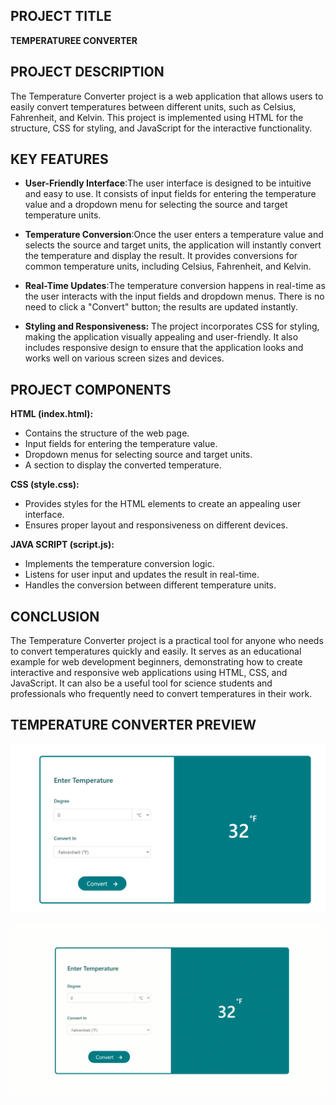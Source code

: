 ## PROJECT TITLE
**TEMPERATUREE CONVERTER**

## PROJECT DESCRIPTION
The Temperature Converter project is a web application that allows users to easily convert temperatures between different units, such as Celsius, Fahrenheit, and Kelvin. This project is implemented using HTML for the structure, CSS for styling, and JavaScript for the interactive functionality.

## KEY FEATURES
* **User-Friendly Interface**:The user interface is designed to be intuitive and easy to use. It consists of input fields for entering the temperature value and a dropdown menu for selecting the source and target temperature units.

* **Temperature Conversion**:Once the user enters a temperature value and selects the source and target units, the application will instantly convert the temperature and display the result. It provides conversions for common temperature units, including Celsius, Fahrenheit, and Kelvin.

* **Real-Time Updates**:The temperature conversion happens in real-time as the user interacts with the input fields and dropdown menus. There is no need to click a "Convert" button; the results are updated instantly.

* **Styling and Responsiveness:** The project incorporates CSS for styling, making the application visually appealing and user-friendly. It also includes responsive design to ensure that the application looks and works well on various screen sizes and devices.

## PROJECT COMPONENTS
**HTML (index.html):**

* Contains the structure of the web page.
* Input fields for entering the temperature value.
* Dropdown menus for selecting source and target units.
* A section to display the converted temperature.

**CSS (style.css):**

* Provides styles for the HTML elements to create an appealing user interface.
* Ensures proper layout and responsiveness on different devices.

**JAVA SCRIPT (script.js):**

* Implements the temperature conversion logic.
* Listens for user input and updates the result in real-time.
* Handles the conversion between different temperature units.

## CONCLUSION
The Temperature Converter project is a practical tool for anyone who needs to convert temperatures quickly and easily. It serves as an educational example for web development beginners, demonstrating how to create interactive and responsive web applications using HTML, CSS, and JavaScript. It can also be a useful tool for science students and professionals who frequently need to convert temperatures in their work.
## TEMPERATURE CONVERTER PREVIEW

![LOOP](https://github.com/deekshith2503/OIBSIP-TASK-3/blob/main/assets/output.png)


![Project Banner](./assets/preview.gif "This will be the final output")






